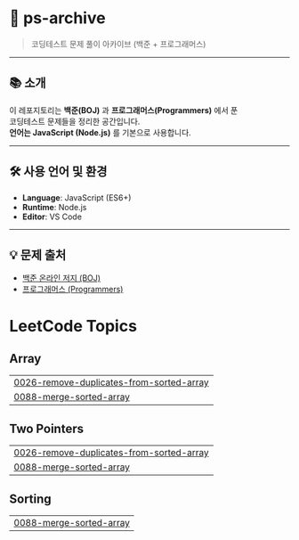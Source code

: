 # 🧠 ps-archive

> 코딩테스트 문제 풀이 아카이브 (백준 + 프로그래머스)

---

## 📚 소개
이 레포지토리는 **백준(BOJ)** 과 **프로그래머스(Programmers)** 에서 푼  
코딩테스트 문제들을 정리한 공간입니다.  
**언어는 JavaScript (Node.js)** 를 기본으로 사용합니다.

---

## 🛠️ 사용 언어 및 환경

- **Language**: JavaScript (ES6+)
- **Runtime**: Node.js
- **Editor**: VS Code

---

## 💡 문제 출처

- [백준 온라인 저지 (BOJ)](https://www.acmicpc.net/)
- [프로그래머스 (Programmers)](https://programmers.co.kr/)

<!---LeetCode Topics Start-->
# LeetCode Topics
## Array
|  |
| ------- |
| [0026-remove-duplicates-from-sorted-array](https://github.com/hxezu/ps-archive/tree/master/0026-remove-duplicates-from-sorted-array) |
| [0088-merge-sorted-array](https://github.com/hxezu/ps-archive/tree/master/0088-merge-sorted-array) |
## Two Pointers
|  |
| ------- |
| [0026-remove-duplicates-from-sorted-array](https://github.com/hxezu/ps-archive/tree/master/0026-remove-duplicates-from-sorted-array) |
| [0088-merge-sorted-array](https://github.com/hxezu/ps-archive/tree/master/0088-merge-sorted-array) |
## Sorting
|  |
| ------- |
| [0088-merge-sorted-array](https://github.com/hxezu/ps-archive/tree/master/0088-merge-sorted-array) |
<!---LeetCode Topics End-->
